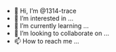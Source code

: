 - 👋 Hi, I’m @1314-trace
- 👀 I’m interested in ...
- 🌱 I’m currently learning ...
- 💞️ I’m looking to collaborate on ...
- 📫 How to reach me ...

<!---
1314-trace/1314-trace is a ✨ special ✨ repository because its `README.md` (this file) appears on your GitHub profile.
You can click the Preview link to take a look at your changes.
--->
